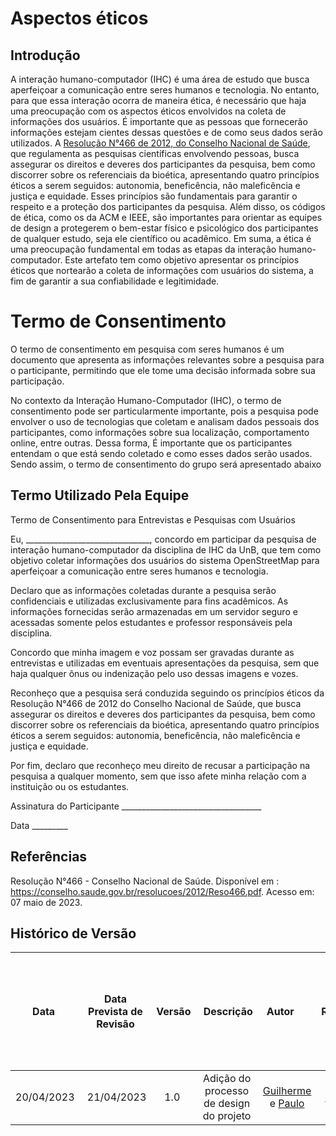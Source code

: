 # Aspectos éticos

## Introdução

A interação humano-computador (IHC) é uma área de estudo que busca aperfeiçoar a comunicação entre seres humanos e tecnologia. No entanto, para que essa interação ocorra de maneira ética, é necessário que haja uma preocupação com os aspectos éticos envolvidos na coleta de informações dos usuários. É importante que as pessoas que fornecerão informações estejam cientes dessas questões e de como seus dados serão utilizados. A [Resolução N°466 de 2012, do Conselho Nacional de Saúde](https://conselho.saude.gov.br/resolucoes/2012/Reso466.pdf), que regulamenta as pesquisas científicas envolvendo pessoas, busca assegurar os direitos e deveres dos participantes da pesquisa, bem como discorrer sobre os referenciais da bioética, apresentando quatro princípios éticos a serem seguidos: autonomia, beneficência, não maleficência e justiça e equidade. Esses princípios são fundamentais para garantir o respeito e a proteção dos participantes da pesquisa. Além disso, os códigos de ética, como os da ACM e IEEE, são importantes para orientar as equipes de design a protegerem o bem-estar físico e psicológico dos participantes de qualquer estudo, seja ele científico ou acadêmico. Em suma, a ética é uma preocupação fundamental em todas as etapas da interação humano-computador. Este artefato tem como objetivo apresentar os princípios éticos que nortearão a coleta de informações com usuários do sistema, a fim de garantir a sua confiabilidade e legitimidade.


# Termo de Consentimento

O termo de consentimento em pesquisa com seres humanos é um documento que apresenta as informações relevantes sobre a pesquisa para o participante, permitindo que ele tome uma decisão informada sobre sua participação.

No contexto da Interação Humano-Computador (IHC), o termo de consentimento pode ser particularmente importante, pois a pesquisa pode envolver o uso de tecnologias que coletam e analisam dados pessoais dos participantes, como informações sobre sua localização, comportamento online, entre outras. Dessa forma, É importante que os participantes entendam o que está sendo coletado e como esses dados serão usados. Sendo assim, o termo de consentimento do grupo será apresentado abaixo

##  Termo Utilizado Pela Equipe

Termo de Consentimento para Entrevistas e Pesquisas com Usuários

Eu, _______________________________, concordo em participar da pesquisa de interação humano-computador da disciplina de IHC da UnB, que tem como objetivo coletar informações dos usuários do sistema OpenStreetMap para aperfeiçoar a comunicação entre seres humanos e tecnologia.

Declaro que as informações coletadas durante a pesquisa serão confidenciais e utilizadas exclusivamente para fins acadêmicos. As informações fornecidas serão armazenadas em um servidor seguro e acessadas somente pelos estudantes e professor responsáveis pela disciplina.

Concordo que minha imagem e voz possam ser gravadas durante as entrevistas e utilizadas em eventuais apresentações da pesquisa, sem que haja qualquer ônus ou indenização pelo uso dessas imagens e vozes.

Reconheço que a pesquisa será conduzida seguindo os princípios éticos da Resolução N°466 de 2012 do Conselho Nacional de Saúde, que busca assegurar os direitos e deveres dos participantes da pesquisa, bem como discorrer sobre os referenciais da bioética, apresentando quatro princípios éticos a serem seguidos: autonomia, beneficência, não maleficência e justiça e equidade.

Por fim, declaro que reconheço meu direito de recusar a participação na pesquisa a qualquer momento, sem que isso afete minha relação com a instituição ou os estudantes.

Assinatura do Participante ___________________________________

Data _________




## Referências

Resolução N°466 - Conselho Nacional de Saúde. Disponível em : https://conselho.saude.gov.br/resolucoes/2012/Reso466.pdf. Acesso em: 07 maio de 2023.

## Histórico de Versão

|    Data    | Data Prevista de Revisão | Versão |      Descrição       |                                                                Autor                                                                 |               Revisor               |
| :--------: | :----------------------: | :----: | :------------------: | :----------------------------------------------------------------------------------------------------------------------------------: | :---------------------------------: |
| 20/04/2023 |        21/04/2023        |  1.0   | Adição do processo de design do projeto  | [Guilherme](https://github.com/guilhermekishimoto) e [Paulo](https://github.com/PauloVictorFS) | [Daniel](https://github.com/daniel-de-sousa) |